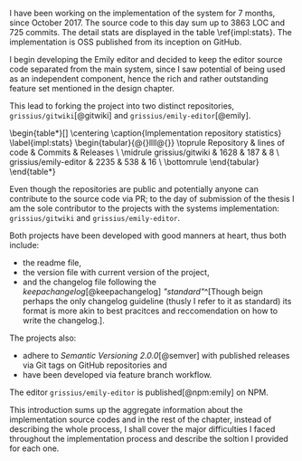 I have been working on the implementation of the system for 7 months, since October 2017.
The source code to this day sum up to 3863 LOC and 725 commits.
The detail stats are displayed in the table \ref{impl:stats}.
The implementation is OSS published from its inception on GitHub.

I begin developing the Emily editor and decided to keep the editor source code separated from the main system, since I saw potential of being used as an independent component, hence the rich and rather outstanding feature set mentioned in the design chapter.

This lead to forking the project into two distinct repositories, `grissius/gitwiki`[@gitwiki] and `grissius/emily-editor`[@emily].

\begin{table*}[]
\centering
\caption{Implementation repository statistics}
\label{impl:stats}
\begin{tabular}{@{}llll@{}}
\toprule
Repository              & lines of code  & Commits & Releases \\ \midrule
grissius/gitwiki      & 1628 & 187     & 8        \\
grissius/emily-editor & 2235 & 538     & 16       \\
\bottomrule
\end{tabular}
\end{table*}

Even though the repositories are public and potentially anyone can contribute to the source code via PR; to the day of submission of the thesis I am the sole contributor to the projects with the systems implementation: `grissius/gitwiki` and `grissius/emily-editor`.

Both projects have been developed with good manners at heart, thus both include:

- the readme file,
- the version file with current version of the project,
- and the changelog file following the _keepachangelog_[@keepachangelog] _"standard"_^[Though beign perhaps the only changelog guideline (thusly I refer to it as standard) its format is more akin to best pracitces and reccomendation on how to write the changelog.].

The projects also:

- adhere to _Semantic Versioning 2.0.0_[@semver] with published releases via Git tags on GitHub repositories and
- have been developed via feature branch workflow.

The editor `grissius/emily-editor` is published[@npm:emily] on NPM.

This introduction sums up the aggregate information about the implementation source codes and in the rest of the chapter, instead of describing the whole process, I shall cover the major difficulties I faced throughout the implementation process and describe the soltion I provided for each one.

